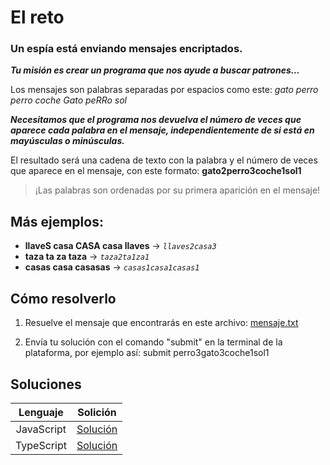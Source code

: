 # El reto

### Un espía está enviando mensajes encriptados.

**_Tu misión es crear un programa que nos ayude a buscar patrones..._**

Los mensajes son palabras separadas por espacios como este:
_gato perro perro coche Gato peRRo sol_

**_Necesitamos que el programa nos devuelva el número de veces que aparece cada palabra en el mensaje, independientemente de si está en mayúsculas o minúsculas._**

El resultado será una cadena de texto con la palabra y el número de veces que aparece en el mensaje, con este formato:
**gato2perro3coche1sol1**

> ¡Las palabras son ordenadas por su primera aparición en el mensaje!

## Más ejemplos:

- **llaveS casa CASA casa llaves** -> _`llaves2casa3`_
- **taza ta za taza** -> _`taza2ta1za1`_
- **casas casa casasas** -> _`casas1casa1casas1`_

## Cómo resolverlo

1.  Resuelve el mensaje que encontrarás en este archivo: [mensaje.txt](./data.json)

2.  Envía tu solución con el comando "submit" en la terminal de la plataforma, por ejemplo así:
    submit perro3gato3coche1sol1

## Soluciones

|  Lenguaje  |             Solición              |
| :--------: | :-------------------------------: |
| JavaScript | [Solución](./javascript/index.js) |
| TypeScript | [Solución](./typescript/index.ts) |
